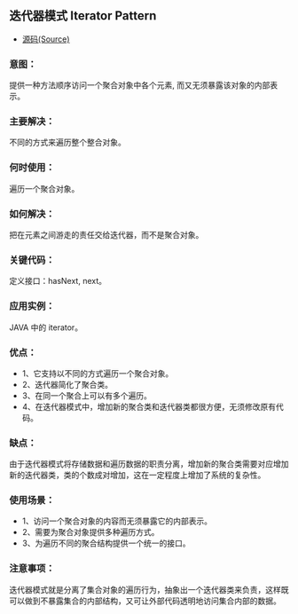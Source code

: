 ## 迭代器模式 Iterator Pattern
- [源码(Source)](../iterator)
### 意图：
提供一种方法顺序访问一个聚合对象中各个元素, 而又无须暴露该对象的内部表示。

### 主要解决：
不同的方式来遍历整个整合对象。

### 何时使用：
遍历一个聚合对象。

### 如何解决：
把在元素之间游走的责任交给迭代器，而不是聚合对象。

### 关键代码：
定义接口：hasNext, next。

### 应用实例：
JAVA 中的 iterator。

### 优点： 
- 1、它支持以不同的方式遍历一个聚合对象。 
- 2、迭代器简化了聚合类。 
- 3、在同一个聚合上可以有多个遍历。 
- 4、在迭代器模式中，增加新的聚合类和迭代器类都很方便，无须修改原有代码。

### 缺点：
由于迭代器模式将存储数据和遍历数据的职责分离，增加新的聚合类需要对应增加新的迭代器类，类的个数成对增加，这在一定程度上增加了系统的复杂性。

### 使用场景： 
- 1、访问一个聚合对象的内容而无须暴露它的内部表示。 
- 2、需要为聚合对象提供多种遍历方式。 
- 3、为遍历不同的聚合结构提供一个统一的接口。

### 注意事项：
迭代器模式就是分离了集合对象的遍历行为，抽象出一个迭代器类来负责，这样既可以做到不暴露集合的内部结构，又可让外部代码透明地访问集合内部的数据。